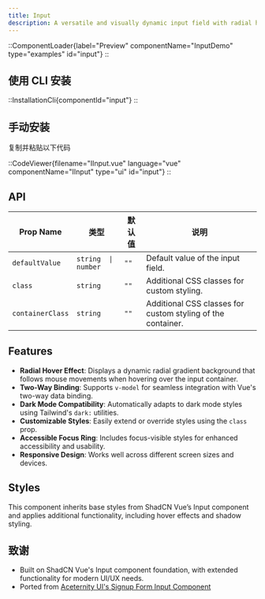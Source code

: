 ```yaml
---
title: Input
description: A versatile and visually dynamic input field with radial hover effects, styled for modern web applications.
---
```


::ComponentLoader{label="Preview" componentName="InputDemo" type="examples" id="input"}
::

## 使用 CLI 安装

::InstallationCli{componentId="input"}
::

## 手动安装

复制并粘贴以下代码

::CodeViewer{filename="IInput.vue" language="vue" componentName="IInput" type="ui" id="input"}
::

## API

| Prop Name        | 类型                | 默认值 | 说明                                                        |
| ---------------- | ------------------- | ------ | ----------------------------------------------------------- |
| `defaultValue`   | `string  \| number` | `""`   | Default value of the input field.                           |
| `class`          | `string`            | `""`   | Additional CSS classes for custom styling.                  |
| `containerClass` | `string`            | `""`   | Additional CSS classes for custom styling of the container. |

## Features

- **Radial Hover Effect**: Displays a dynamic radial gradient background that follows mouse movements when hovering over the input container.
- **Two-Way Binding**: Supports `v-model` for seamless integration with Vue's two-way data binding.
- **Dark Mode Compatibility**: Automatically adapts to dark mode styles using Tailwind's `dark:` utilities.
- **Customizable Styles**: Easily extend or override styles using the `class` prop.
- **Accessible Focus Ring**: Includes focus-visible styles for enhanced accessibility and usability.
- **Responsive Design**: Works well across different screen sizes and devices.

## Styles

This component inherits base styles from ShadCN Vue’s Input component and applies additional functionality, including hover effects and shadow styling.

## 致谢

- Built on ShadCN Vue's Input component foundation, with extended functionality for modern UI/UX needs.
- Ported from [Aceternity UI's Signup Form Input Component](https://ui.aceternity.com/components/signup-form)
